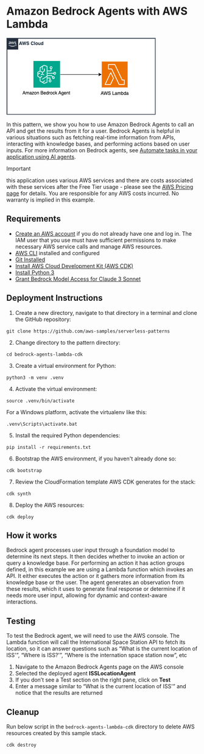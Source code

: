 # Amazon Bedrock Agents with AWS Lambda

![Architecture](image/architecture.png)

In this pattern, we show you how to use Amazon Bedrock Agents to call an API and get the results from it for a user. Bedrock Agents is helpful in various situations such as fetching real-time information from APIs, interacting with knowledge bases, and performing actions based on user inputs. For more information on Bedrock agents, see [Automate tasks in your application using AI agents](https://docs.aws.amazon.com/bedrock/latest/userguide/agents.html).

> [!Important]
> this application uses various AWS services and there are costs associated with these services after the Free Tier usage - please see the [AWS Pricing page](https://aws.amazon.com/pricing/) for details. You are responsible for any AWS costs incurred. No warranty is implied in this example.

## Requirements

* [Create an AWS account](https://portal.aws.amazon.com/gp/aws/developer/registration/index.html) if you do not already have one and log in. The IAM user that you use must have sufficient permissions to make necessary AWS service calls and manage AWS resources.
* [AWS CLI](https://docs.aws.amazon.com/cli/latest/userguide/install-cliv2.html) installed and configured
* [Git Installed](https://git-scm.com/book/en/v2/Getting-Started-Installing-Git)
* [Install AWS Cloud Development Kit (AWS CDK)](https://docs.aws.amazon.com/cdk/latest/guide/cli.html)
* [Install Python 3](https://www.python.org/downloads/)
* [Grant Bedrock Model Access for Claude 3 Sonnet](https://docs.aws.amazon.com/bedrock/latest/userguide/model-access.html)

## Deployment Instructions

1. Create a new directory, navigate to that directory in a terminal and clone the GitHub repository:

```
git clone https://github.com/aws-samples/serverless-patterns
```

2. Change directory to the pattern directory:

```
cd bedrock-agents-lambda-cdk
```

3. Create a virtual environment for Python:

```
python3 -m venv .venv
```

4. Activate the virtual environment:

```
source .venv/bin/activate
```

For a Windows platform, activate the virtualenv like this:

```
.venv\Scripts\activate.bat
```

5. Install the required Python dependencies:

```
pip install -r requirements.txt
```

6. Bootstrap the AWS environment, if you haven't already done so:

```
cdk bootstrap
```

7. Review the CloudFormation template AWS CDK generates for the stack:

```
cdk synth
```

8. Deploy the AWS resources:

```
cdk deploy
```


## How it works

Bedrock agent processes user input through a foundation model to determine its next steps. It then decides whether to invoke an action or query a knowledge base. For performing an action it has action groups defined, in this example we are using a Lambda function which invokes an API. It either executes the action or it gathers more information from its knowledge base or the user. The agent generates an observation from these results, which it uses to generate final response or determine if it needs more user input, allowing for dynamic and context-aware interactions.

## Testing

To test the Bedrock agent, we will need to use the AWS console. The Lambda function will call the International Space Station API to fetch its location, so it can answer questions such as “What is the current location of ISS'”, “Where is ISS?'”, “Where is the internation space station now”, etc

1. Navigate to the Amazon Bedrock Agents page on the AWS console
2. Selected the deployed agent **ISSLocationAgent**
3. If you don’t see a Test section on the right pane, click on **Test**
4. Enter a message similar to “What is the current location of ISS'” and notice that the results are returned

## Cleanup

Run below script in the `bedrock-agents-lambda-cdk` directory to delete AWS resources created by this sample stack.

```
cdk destroy
```


